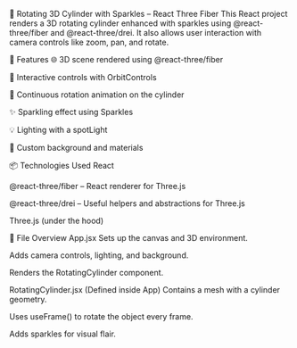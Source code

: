 🌟 Rotating 3D Cylinder with Sparkles – React Three Fiber
This React project renders a 3D rotating cylinder enhanced with sparkles using @react-three/fiber and @react-three/drei. It also allows user interaction with camera controls like zoom, pan, and rotate.

🚀 Features
🌐 3D scene rendered using @react-three/fiber

🎥 Interactive controls with OrbitControls

🔄 Continuous rotation animation on the cylinder

✨ Sparkling effect using Sparkles

💡 Lighting with a spotLight

🎨 Custom background and materials

📦 Technologies Used
React

@react-three/fiber – React renderer for Three.js

@react-three/drei – Useful helpers and abstractions for Three.js

Three.js (under the hood)

📁 File Overview
App.jsx
Sets up the canvas and 3D environment.

Adds camera controls, lighting, and background.

Renders the RotatingCylinder component.

RotatingCylinder.jsx (Defined inside App)
Contains a mesh with a cylinder geometry.

Uses useFrame() to rotate the object every frame.

Adds sparkles for visual flair.

